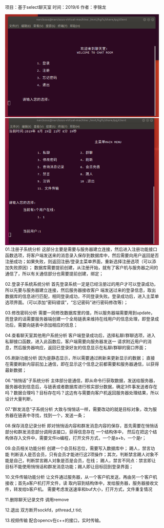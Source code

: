 项目：基于select聊天室
时间：2019/6
作者：李锦龙

![1](https://github.com/NarcissusQAQ/LINUX/blob/master/pic/1.png)
![2](https://github.com/NarcissusQAQ/LINUX/blob/master/pic/2.png)
01.注册子系统分析 
这部分主要是需要与服务器建立连接，然后进入注册功能接口函数选项，将客户端发送来的消息录入保存到数据库中，然后需要向用户返回是否注册成功；如果失败，则返回注册/登录主菜单界面，重新选择注册选项（可以添加失败原因）；
数据库需要提前创建，从注册开始，就有了客户机与服务器之间的通信了，所以有关通信部分也需要提前创建，绑定；

02.登录子系统系统分析 
首先登录系统一定是已经注册过的用户才可以登录成功，所以先要与服务器建立连接，然后服务器接收客户 
端发送过来的登录信息，取出数据库的信息进行匹配，相同登录成功，不同登录失败。登录成功后，进入主菜单选项界面。（可以添加“密码错误”，“忘记密码”进行密码修改等）；

03.修改密码分析 
需要一同修改数据库里的值，所以服务器端需要用到update，而登录的话需要服务器端创建一个全局链表来维持在线用户的信息处理，即登录成功后，需要向链表中添加相应的信息；

04.查看聊天室其他用户系统分析 
客户端登录成功后，选择私聊/群聊选项，进入私聊接口函数，进入此函数后，客户端需要向服务器发送一 
请求附近用户的消息，然后服务器响应，返回已登录好友的信息显示在私聊/群聊的窗口界面；

05.刷新功能分析 
因为是静态显示，所以需要通过刷新来更新显示的数据； 
直接在需要刷新内容前加上通信，即在显示这个信息之前都需要和服务器通信，以获得最新数据；

06.“悄悄话”子系统分析 
主体部分是通信，即从命令行获取数据，发送给服务器，服务器收到信息后，与链表或者数据库进行核实部分数据，确定3件事发送者存在吗？数据合理吗？目标存在吗？这边有与需要向客户机返回服务器处理结果，所以设计大量判断，

07.“群发消息“子系统分析 
大致与悄悄话一样，需要改动的就是目标对象，改为服务器在链表中寻找，找到一个，发送一条；

08.保存消息记录分析 
即对悄悄话内容和群发消息内容的保存，首先需要在悄悄话部分和群发消息部分调用该接口，获得信息存在 一个结构体中，
然后在把这个结构体存入文件中，需要文件io编程，打开文件方式，一个是a+b，一个是r；

09.会员相关功能分析 
创建一个会员标志位，需要写入数据库中； 
踢人，禁言功能
判断该人是否会员，只有会员才能进行这2项操作；其次，判断禁言踢人对象不能是自己，判断禁言踢人对象是否是会员，在线； 
踢人，禁言不同点：禁言即让目标不能使用悄悄话和群发消息功能；踢人即让目标回到登录界面；

10.文件传输功能分析 
让文件通过服务器，从一个客户机发送，再由另一个客户机接收；首先a客户机打开文件，读 
取内容到结构体中，发给服务器，服务器接收文件，转发给b客户机。
需要考虑发送速率和buf大小，打开方式，文件重复情况

11.删除聊天记录文件 
调用remove

12.退出 
双方断开sockfd，pthread_t tid;

13.视频传输
配合opencv在c++的接口，实时传输。
